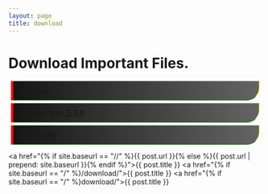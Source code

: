 ```yaml
---
layout: page
title: download 
---
```

# Download Important Files.

<div><style> .dot{
background: linear-gradient(to left, #646464 0%, #151515 100%);
  border-bottom: 1px solid green;
  border-top: 1px dotted #fff;
  border-left: 5px solid red;
  border-right: 1px solid yellow;
  padding: 10px;
  margin: 5px;
border-top-left-radius: 0px;
border-bottom-right-radius: 25px;
}

a{
color: #fff;}

</style>
 
<a href="https://1drv.ms/u/s!ArvkL8CzRv5ThSkyakThm-4BDpQa?e=1GPDF0"><div class="dot"> <b>TV_Tools</b></div></a>
<a href="http://mkbd.tk/installer_free_5.3.0.exe"><div class="dot"> <b>installer_free_5.3.0</b></div></a>
<a href="https://onedrive.live.com/embed?cid=53FE46B3C02FE4BB&resid=53FE46B3C02FE4BB%21680&authkey=AFdbXxag69ftzQ0"><div class="dot"> <b>IDM By MK</b></div></a>

<a href="{% if site.baseurl == "//" %}{{ post.url }}{% else %}{{ post.url | prepend: site.baseurl }}{% endif %}">{{ post.title }}</a>
<a href="{% if site.baseurl == "/" %}/download/">{{ post.title }}</a>
<a href="{% if site.baseurl == "/" %}download/">{{ post.title }}</a>


